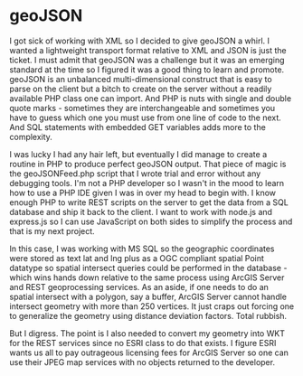 geoJSON
=======

I got sick of working with XML so I decided to give geoJSON a whirl. I wanted a lightweight transport format relative to XML and JSON is just the ticket. I must admit that geoJSON was a challenge but it was an emerging standard at the time so I figured it was a good thing to learn and promote. geoJSON is an unbalanced multi-dimensional construct that is easy to parse on the client but a bitch to create on the server without a readily available PHP class one can import. And PHP is nuts with single and double quote marks - sometimes they are interchangeable and sometimes you have to guess which one you must use from one line of code to the next. And SQL statements with embedded GET variables adds more to the complexity.

I was lucky I had any hair left, but eventually I did manage to create a routine in PHP to produce perfect geoJSON output. That piece of magic is the geoJSONFeed.php script that I wrote trial and error without any debugging tools. I'm not a PHP developer so I wasn't in the mood to learn how to use a PHP IDE given I was in over my head to begin with. I know enough PHP to write REST scripts on the server to get the data from a SQL database and ship it back to the client. I want to work with node.js and express.js so I can use JavaScript on both sides to simplify the process and that is my next project.

In this case, I was working with MS SQL so the geographic coordinates were stored as text lat and lng plus as a OGC compliant spatial Point datatype so spatial intersect queries could be performed in the database - which wins hands down relative to the same process using ArcGIS Server and REST geoprocessing services. As an aside, if one needs to do an spatial intersect with a polygon, say a buffer, ArcGIS Server cannot handle intersect geometry with more than 250 vertices. It just craps out forcing one to generalize the geometry using distance deviation factors. Total rubbish.

But I digress. The point is I also needed to convert my geometry into WKT for the REST services since no ESRI class to do that exists. I figure ESRI wants us all to pay outrageous licensing fees for ArcGIS Server so one can use their JPEG map services with no objects returned to the developer.
